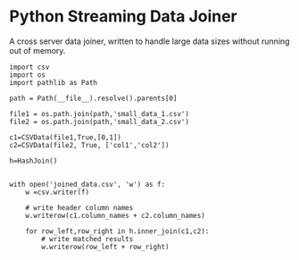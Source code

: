 # Python Streaming Data Joiner

A cross server data joiner, written to handle large data sizes without running out of memory.

```
import csv
import os
import pathlib as Path

path = Path(__file__).resolve().parents[0]

file1 = os.path.join(path,'small_data_1.csv')
file2 = os.path.join(path,'small_data_2.csv')

c1=CSVData(file1,True,[0,1])
c2=CSVData(file2, True, ['col1','col2'])

h=HashJoin()


with open('joined_data.csv', 'w') as f:
    w =csv.writer(f)
    
    # write header column names
    w.writerow(c1.column_names + c2.column_names)

    for row_left,row_right in h.inner_join(c1,c2):
        # write matched results
        w.writerow(row_left + row_right)
```